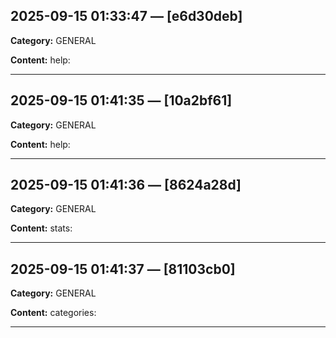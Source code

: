 
## 2025-09-15 01:33:47 — [e6d30deb]
**Category:** GENERAL

**Content:**
help:

---

## 2025-09-15 01:41:35 — [10a2bf61]
**Category:** GENERAL

**Content:**
help:

---

## 2025-09-15 01:41:36 — [8624a28d]
**Category:** GENERAL

**Content:**
stats:

---

## 2025-09-15 01:41:37 — [81103cb0]
**Category:** GENERAL

**Content:**
categories:

---
